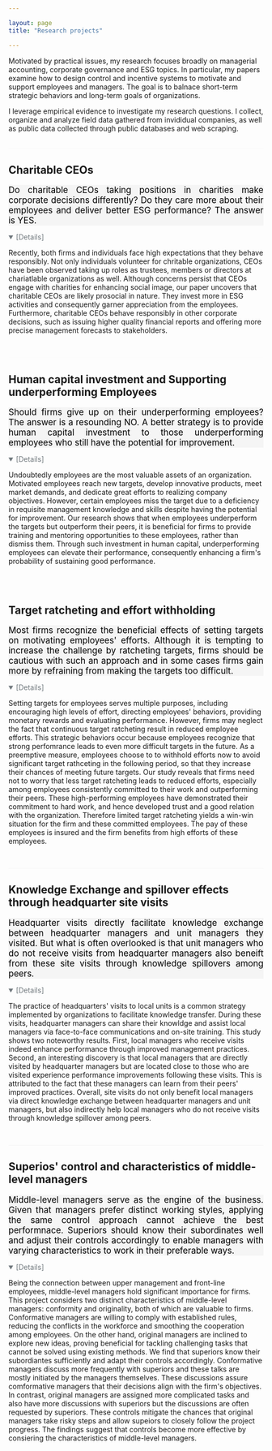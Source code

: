 ```yaml
---

layout: page
title: "Research projects"

---
```



Motivated by practical issues, my research focuses broadly on managerial accounting, corporate governance and ESG topics. In particular, my papers examine how to design control and incentive systems to motivate and support employees and managers. The goal is to balnace short-term strategic behaviors and long-term goals of organizations.

I leverage empirical evidence to investigate my research questions. I collect, organize and analyze field data gathered from invididual companies, as well as public data collected through public databases and web scraping. 
<br>
<br>
<hr style="background-color: whitesmoke; size: 1px; opacity: .5">

## Charitable CEOs
<div style="background-color: whitesmoke; color: black; font-size: 17px; text-align: justify">  Do charitable CEOs taking positions in charities make corporate decisions differently? Do they care more about their employees and deliver better ESG performance? The answer is YES. 
</div>

<p>
</p>

<details open>
    <summary style="color: #71797E">[Details]</summary>
    <p>Recently, both firms and individuals face high expectations that they behave responsibly. Not only individuals volunteer for chritable organizations, CEOs have been observed taking up roles as trustees, members or directors at chariatlable organizations as well. Although concerns persist that CEOs engage with charities for enhancing social image, our paper uncovers that charitable CEOs are likely prosocial in nature. They invest more in ESG activities and consequently garner appreciation from the employees. Furthermore, charitable CEOs behave responsibly in other corporate decisions, such as issuing higher quality financial reports and offering more precise management forecasts to stakeholders.
    </p>
</details>
<br>
<hr style="background-color: whitesmoke; size: 1px; opacity: .25">

## Human capital investment and Supporting underperforming Employees
<div style="background-color: whitesmoke; color: black; font-size: 17px; text-align: justify">Should firms give up on their underperforming employees? The answer is a resounding NO. A better strategy is to provide human capital investment to those underperforming employees who still have the potential for improvement.
</div>

<p>
</p>

<details open>
    <summary style="color: #71797E">[Details]</summary>
    <p>Undoubtedly employees are the most valuable assets of an organization. Motivated employees reach new targets, develop innovative products, meet market demands, and dedicate great efforts to realizing company objectives. However, certain employees miss the target due to a deficiency in requisite management knowledge and skills despite having the potential for improvement. Our research shows that when employees underperform the targets but outperform their peers, it is beneficial for firms to provide training and mentoring opportunities to these employees, rather than dismiss them. Through such investment in human capital, underperforming employees can elevate their performance, consequently enhancing a firm's probability of sustaining good performance. 
    </p>
</details>
<br>
<hr style="background-color: #fcfcfc; size: 1px">

## Target ratcheting and effort withholding
<div style="background-color: whitesmoke; color: black; font-size: 17px; text-align: justify"> Most firms recognize the beneficial effects of setting targets on motivating employees' efforts. Although it is tempting to increase the challenge by ratcheting targets, firms should be cautious with such an approach and in some cases firms gain more by refraining from making the targets too difficult.
</div>

<p>
</p>

<details open>
    <summary style="color: #71797E">[Details]</summary>
    <p>Setting targets for employees serves multiple purposes, including encouraging high levels of effort, directing employees' behaviors, providing monetary rewards and evaluating performance. However, firms may neglect the fact that continuous target ratcheting result in reduced employee efforts. This strategic behaviors occur because employees recognize that strong perfomrance leads to even more difficult targets in the future. As a preemptive measure, employees choose to to withhold efforts now to avoid significant target rathceting in the following period, so that they increase their chances of meeting future targets. Our study reveals that firms need not to worry that less target ratcheting leads to reduced efforts, especially among employees consistently committed to their work and outperforming their peers. These high-performing employees have demonstrated their commitment to hard work, and hence developed trust and a good relation with the organization. Therefore limited target ratcheting yields a win-win situation for the firm and these committed employees. The pay of these employees is insured and the firm benefits from high efforts of these employees.   
    </p>
</details>
<br>
<hr style="background-color: whitesmoke; size: 1px">

## Knowledge Exchange and spillover effects through headquarter site visits
 <div style="background-color: whitesmoke; color: black; font-size: 17px; text-align: justify"> Headquarter visits directly facilitate knowledge exchange between headquarter managers and unit managers they visited. But what is often overlooked is that unit managers who do not receive visits from headquarter managers also beneift from these site visits through knowledge spillovers among peers.
 </div>

<p>
</p>

<details open>
    <summary style="color: #71797E">[Details]</summary>
    <p>The practice of headquarters' visits to local units is a common strategy implemented by organizations to facilitate knowledge transfer. During these visits, headquarter managers can share their knowldge and assist local managers via face-to-face communications and on-site training. This study shows two noteworthy results. First, local managers who receive visits indeed enhance performance through improved management practices. Second, an interesting discovery is that local managers that are directly visited by headquarter managers but are located close to those who are visited experience performance improvements following these visits. This is attributed to the fact that these managers can learn from their peers' improved practices. Overall, site visits do not only benefit local managers via direct knowledge exchange between headquarter managers and unit managers, but also indirectly help local managers who do not receive visits through knowledge spillover among peers.  
    </p>
</details>
<br>
<hr style="background-color: whitesmoke; size: 1px">

## Superios' control and characteristics of middle-level managers
 <div style="background-color: whitesmoke; color: black; font-size: 17px; text-align: justify"> Middle-level managers serve as the engine of the business. Given that managers prefer distinct working styles, applying the same control approach cannot achieve the best performnace. Superiors should know their subordinates well and adjust their controls accordingly to enable managers with varying characteristics to work in their preferable ways.
 </div>

<p>
</p>

<details open>
    <summary style="color: #71797E">[Details]</summary>
    <p>Being the connection between upper management and front-line employees, middle-level managers hold significant importance for firms. This project considers two distinct characteristics of middle-level managers: conformity and originality, both of which are valuable to firms. Conformative managers are willing to comply with established rules, reducing the conflicts in the workforce and smoothing the cooperation among employees. On the other hand, original managers are inclined to explore new ideas, proving beneficial for tackling challenging tasks that cannot be solved using existing methods. We find that superiors know their subordiantes sufficiently and adapt their controls accordingly. Conformative managers discuss more frequently with superiors and these talks are mostly initiated by the managers themselves. These discussions assure comformative managers that their decisions align with the firm's objectives. In contrast, original managers are assigned more complicated tasks and also have more discussions with superiors but the discussions are often requested by superiors. These controls mitigate the chances that original managers take risky steps and allow supeiors to closely follow the project progress. The findings suggest that controls become more effective by consiering the characteristics of middle-level managers.
    </p>
</details>
<br>
